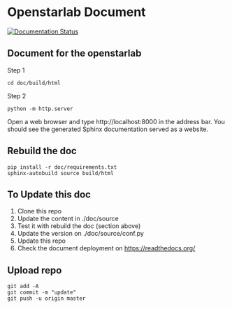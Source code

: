 # Openstarlab Document
[![Documentation Status](https://readthedocs.org/projects/openstarlab/badge/?version=latest)](https://openstarlab.readthedocs.io/en/latest/?badge=latest)

## Document for the openstarlab

Step 1
```
cd doc/build/html
```
Step 2
```
python -m http.server
```
Open a web browser and type http://localhost:8000 in the address bar. You should see the generated Sphinx documentation served as a website.

## Rebuild the doc
```
pip install -r doc/requirements.txt 
sphinx-autobuild source build/html
```

## To Update this doc
1. Clone this repo
2. Update the content in ./doc/source
3. Test it with rebuild the doc (section above) 
4. Update the version on ./doc/source/conf.py
4. Update this repo 
5. Check the document deployment on https://readthedocs.org/

## Upload repo
```
git add -A
git commit -m "update"
git push -u origin master
```